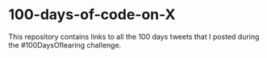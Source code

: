 # 100-days-of-code-on-X
This repository contains links to all the 100 days tweets that I posted during the #100DaysOflearing challenge.
